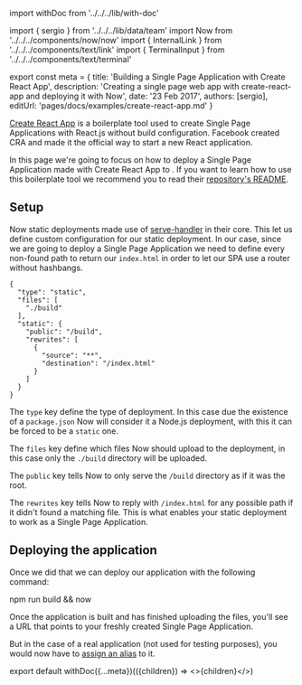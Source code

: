 import withDoc from '../../../lib/with-doc'

import { sergio } from '../../../lib/data/team'
import Now from '../../../components/now/now'
import { InternalLink } from '../../../components/text/link'
import { TerminalInput } from '../../../components/text/terminal'

export const meta = {
  title: 'Building a Single Page Application with Create React App',
  description: 'Creating a single page web app with create-react-app and deploying it with Now',
  date: '23 Feb 2017',
  authors: [sergio],
  editUrl: 'pages/docs/examples/create-react-app.md'
}

[Create React App](https://github.com/facebookincubator/create-react-app) is a boilerplate tool used to create Single Page Applications with React.js without build configuration. Facebook created CRA and made it the official way to start a new React application.

In this page we're going to focus on how to deploy a Single Page Application made with Create React App to <Now color="#000"/>. If you want to learn how to use this boilerplate tool we recommend you to read their [repository's README](https://github.com/facebookincubator/create-react-app/blob/master/README.md).

## Setup

Now static deployments made use of [serve-handler](https://github.com/zeit/serve-handler) in their core. This let us define custom configuration for our static deployment. In our case, since we are going to deploy a Single Page Application we need to define every non-found path to return our `index.html` in order to let our SPA use a router without hashbangs.

```
{
  "type": "static",
  "files": [
    "./build"
  ],
  "static": {
    "public": "/build",
    "rewrites": [
      {
        "source": "**",
        "destination": "/index.html"
      }
    ]
  }
}
```

The `type` key define the type of deployment. In this case due the existence of a `package.json` Now will consider it a Node.js deployment, with this it can be forced to be a `static` one.

The `files` key define which files Now should upload to the deployment, in this case only the `./build` directory will be uploaded.

The `public` key tells Now to only serve the `/build` directory as if it was the root.

The `rewrites` key tells Now to reply with `/index.html` for any possible path if it didn't found a matching file. This is what enables your static deployment to work as a Single Page Application.

## Deploying the application

Once we did that we can deploy our application with the following command:

<TerminalInput>npm run build && now</TerminalInput>

Once the application is built and <Now color="#000" /> has finished uploading the files, you'll see a URL that points to your freshly created Single Page Application.

But in the case of a real application (not used for testing purposes), you would now have to [assign an alias](/docs/features/aliases) to it.

export default withDoc({...meta})(({children}) => <>{children}</>)

